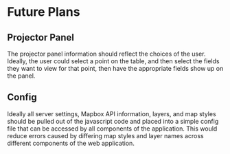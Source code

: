# Future Plans

## Projector Panel

The projector panel information should reflect the choices of the user. Ideally, the user could select a point on the table, and then select the fields they want to view for that point, then have the appropriate fields show up on the panel.

## Config
Ideally all server settings, Mapbox API information, layers, and map styles should be pulled out of the javascript code and placed into a simple config file that can be accessed by all components of the application. This would reduce errors caused by differing map styles and layer names across different components of the web application.
